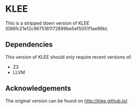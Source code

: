 # KLEE

This is a stripped down version of KLEE (088fc21e12c9675161172899be5ef5051f1ae96b).

## Dependencies

This version of KLEE should only require recent versions of:

* Z3
* LLVM

## Acknowledgements

The original version can be found on http://klee.github.io/.

